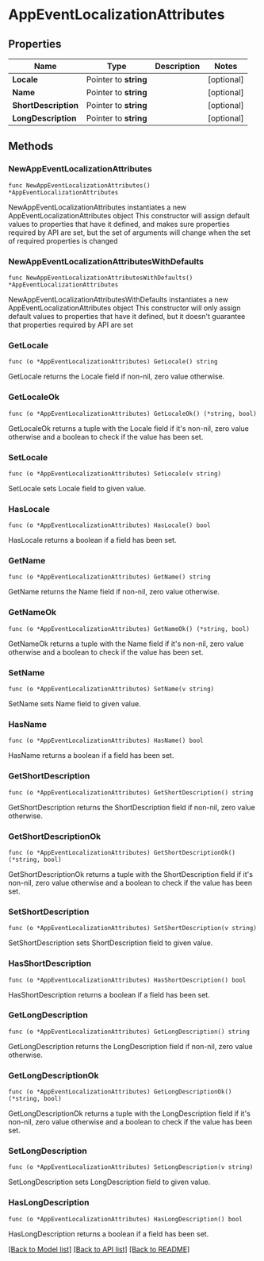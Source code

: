 # AppEventLocalizationAttributes

## Properties

Name | Type | Description | Notes
------------ | ------------- | ------------- | -------------
**Locale** | Pointer to **string** |  | [optional] 
**Name** | Pointer to **string** |  | [optional] 
**ShortDescription** | Pointer to **string** |  | [optional] 
**LongDescription** | Pointer to **string** |  | [optional] 

## Methods

### NewAppEventLocalizationAttributes

`func NewAppEventLocalizationAttributes() *AppEventLocalizationAttributes`

NewAppEventLocalizationAttributes instantiates a new AppEventLocalizationAttributes object
This constructor will assign default values to properties that have it defined,
and makes sure properties required by API are set, but the set of arguments
will change when the set of required properties is changed

### NewAppEventLocalizationAttributesWithDefaults

`func NewAppEventLocalizationAttributesWithDefaults() *AppEventLocalizationAttributes`

NewAppEventLocalizationAttributesWithDefaults instantiates a new AppEventLocalizationAttributes object
This constructor will only assign default values to properties that have it defined,
but it doesn't guarantee that properties required by API are set

### GetLocale

`func (o *AppEventLocalizationAttributes) GetLocale() string`

GetLocale returns the Locale field if non-nil, zero value otherwise.

### GetLocaleOk

`func (o *AppEventLocalizationAttributes) GetLocaleOk() (*string, bool)`

GetLocaleOk returns a tuple with the Locale field if it's non-nil, zero value otherwise
and a boolean to check if the value has been set.

### SetLocale

`func (o *AppEventLocalizationAttributes) SetLocale(v string)`

SetLocale sets Locale field to given value.

### HasLocale

`func (o *AppEventLocalizationAttributes) HasLocale() bool`

HasLocale returns a boolean if a field has been set.

### GetName

`func (o *AppEventLocalizationAttributes) GetName() string`

GetName returns the Name field if non-nil, zero value otherwise.

### GetNameOk

`func (o *AppEventLocalizationAttributes) GetNameOk() (*string, bool)`

GetNameOk returns a tuple with the Name field if it's non-nil, zero value otherwise
and a boolean to check if the value has been set.

### SetName

`func (o *AppEventLocalizationAttributes) SetName(v string)`

SetName sets Name field to given value.

### HasName

`func (o *AppEventLocalizationAttributes) HasName() bool`

HasName returns a boolean if a field has been set.

### GetShortDescription

`func (o *AppEventLocalizationAttributes) GetShortDescription() string`

GetShortDescription returns the ShortDescription field if non-nil, zero value otherwise.

### GetShortDescriptionOk

`func (o *AppEventLocalizationAttributes) GetShortDescriptionOk() (*string, bool)`

GetShortDescriptionOk returns a tuple with the ShortDescription field if it's non-nil, zero value otherwise
and a boolean to check if the value has been set.

### SetShortDescription

`func (o *AppEventLocalizationAttributes) SetShortDescription(v string)`

SetShortDescription sets ShortDescription field to given value.

### HasShortDescription

`func (o *AppEventLocalizationAttributes) HasShortDescription() bool`

HasShortDescription returns a boolean if a field has been set.

### GetLongDescription

`func (o *AppEventLocalizationAttributes) GetLongDescription() string`

GetLongDescription returns the LongDescription field if non-nil, zero value otherwise.

### GetLongDescriptionOk

`func (o *AppEventLocalizationAttributes) GetLongDescriptionOk() (*string, bool)`

GetLongDescriptionOk returns a tuple with the LongDescription field if it's non-nil, zero value otherwise
and a boolean to check if the value has been set.

### SetLongDescription

`func (o *AppEventLocalizationAttributes) SetLongDescription(v string)`

SetLongDescription sets LongDescription field to given value.

### HasLongDescription

`func (o *AppEventLocalizationAttributes) HasLongDescription() bool`

HasLongDescription returns a boolean if a field has been set.


[[Back to Model list]](../README.md#documentation-for-models) [[Back to API list]](../README.md#documentation-for-api-endpoints) [[Back to README]](../README.md)


